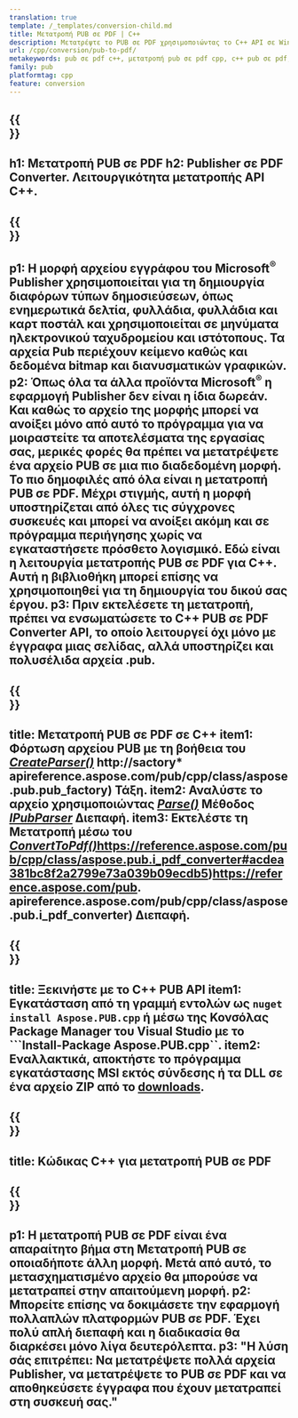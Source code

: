 ```yaml
---
translation: true
template: /_templates/conversion-child.md
title: Μετατροπή PUB σε PDF | C++
description: Μετατρέψτε το PUB σε PDF χρησιμοποιώντας το C++ API σε Windows, Linux και Mac OS X. Λειτουργία μετατροπής Publisher που είναι εύκολο να ενσωματωθεί στη δική σας λύση.
url: /cpp/conversion/pub-to-pdf/
metakeywords: pub σε pdf c++, μετατροπή pub σε pdf cpp, c++ pub σε pdf, εκδότης σε pdf c++
family: pub
platformtag: cpp
feature: conversion
---
```


{{<section banner>}}
---
h1: Μετατροπή PUB σε PDF
h2: Publisher σε PDF Converter. Λειτουργικότητα μετατροπής API С++.
---

{{<section overview>}}
---
p1: Η μορφή αρχείου εγγράφου του Microsoft<sup>®</sup> Publisher χρησιμοποιείται για τη δημιουργία διαφόρων τύπων δημοσιεύσεων, όπως ενημερωτικά δελτία, φυλλάδια, φυλλάδια και καρτ ποστάλ και χρησιμοποιείται σε μηνύματα ηλεκτρονικού ταχυδρομείου και ιστότοπους. Τα αρχεία Pub περιέχουν κείμενο καθώς και δεδομένα bitmap και διανυσματικών γραφικών.
p2: Όπως όλα τα άλλα προϊόντα Microsoft<sup>®</sup> η εφαρμογή Publisher δεν είναι η ίδια δωρεάν. Και καθώς το αρχείο της μορφής μπορεί να ανοίξει μόνο από αυτό το πρόγραμμα για να μοιραστείτε τα αποτελέσματα της εργασίας σας, μερικές φορές θα πρέπει να μετατρέψετε ένα αρχείο PUB σε μια πιο διαδεδομένη μορφή. Το πιο δημοφιλές από όλα είναι η μετατροπή PUB σε PDF. Μέχρι στιγμής, αυτή η μορφή υποστηρίζεται από όλες τις σύγχρονες συσκευές και μπορεί να ανοίξει ακόμη και σε πρόγραμμα περιήγησης χωρίς να εγκαταστήσετε πρόσθετο λογισμικό. Εδώ είναι η λειτουργία μετατροπής PUB σε PDF για C++. Αυτή η βιβλιοθήκη μπορεί επίσης να χρησιμοποιηθεί για τη δημιουργία του δικού σας έργου.
p3: Πριν εκτελέσετε τη μετατροπή, πρέπει να ενσωματώσετε το C++ PUB σε PDF Converter API, το οποίο λειτουργεί όχι μόνο με έγγραφα μιας σελίδας, αλλά υποστηρίζει και πολυσέλιδα αρχεία .pub.
---

{{<section feature1>}}
---
title: Μετατροπή PUB σε PDF σε C++
item1: Φόρτωση αρχείου PUB με τη βοήθεια του [*CreateParser()*](https://reference.aspose.com/pub/cpp/class/aspose.pub.pub_factory#a88c04c4c35d45ee8febc7e1554d03c4b) http://sactory* apireference.aspose.com/pub/cpp/class/aspose.pub.pub_factory) Τάξη.
item2: Αναλύστε το αρχείο χρησιμοποιώντας [*Parse()*](https://reference.aspose.com/pub/cpp/class/aspose.pub.i_pub_parser#ae9fc7043f382a5b4a7b694f0fe477915) Μέθοδος [*IPubParser*](https://reference.aspose.com/pub/net/aspose.pub/ipubparser/) Διεπαφή.
item3: Εκτελέστε τη Μετατροπή μέσω του [*ConvertToPdf()*](https://reference.aspose.com/pub/cpp/class/aspose.pub.i_pdf_converter#acdea381bc8f2a2799e73a039b09ecdb5)https://reference.aspose.com/pub/cpp/class/aspose.pub.i_pdf_converter#acdea381bc8f2a2799e73a039b09ecdb5)https://reference.aspose.com/pub. apireference.aspose.com/pub/cpp/class/aspose.pub.i_pdf_converter) Διεπαφή.
---

{{<section feature2>}}
---
title: Ξεκινήστε με το C++ PUB API
item1: Εγκατάσταση από τη γραμμή εντολών ως ```nuget install Aspose.PUB.cpp``` ή μέσω της Κονσόλας Package Manager του Visual Studio με το ```Install-Package Aspose.PUB.cpp``.
item2: Εναλλακτικά, αποκτήστε το πρόγραμμα εγκατάστασης MSI εκτός σύνδεσης ή τα DLL σε ένα αρχείο ZIP από το [downloads](https://releases.aspose.com/pub/cpp/).
---

{{<section codeexample>}}
---
title: Κώδικας C++ για μετατροπή PUB σε PDF
---

{{<section summary>}}
---
p1: Η μετατροπή PUB σε PDF είναι ένα απαραίτητο βήμα στη Μετατροπή PUB σε οποιαδήποτε άλλη μορφή. Μετά από αυτό, το μετασχηματισμένο αρχείο θα μπορούσε να μετατραπεί στην απαιτούμενη μορφή.
p2: Μπορείτε επίσης να δοκιμάσετε την εφαρμογή πολλαπλών πλατφορμών PUB σε PDF. Έχει πολύ απλή διεπαφή και η διαδικασία θα διαρκέσει μόνο λίγα δευτερόλεπτα.
p3: "Η λύση σάς επιτρέπει: Να μετατρέψετε πολλά αρχεία Publisher, να μετατρέψετε το PUB σε PDF και να αποθηκεύσετε έγγραφα που έχουν μετατραπεί στη συσκευή σας."
---